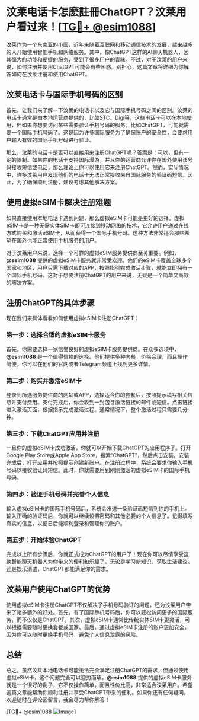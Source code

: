 # 汶莱电话卡怎麽註冊ChatGPT？汶莱用户看过来！[[TG💪+ @esim1088](https://t.me/s/esim1088)]

汶莱作为一个东南亚的小国，近年来随着互联网和移动通信技术的发展，越来越多的人开始使用智能手机和网络服务。其中，像ChatGPT这样的AI聊天机器人，因其强大的功能和便捷的服务，受到了很多用户的青睐。不过，对于汶莱的用户来说，如何注册并使用ChatGPT可能会有些困惑。别担心，这篇文章将详细为你解答如何在汶莱注册和使用ChatGPT。

## 汶莱电话卡与国际手机号码的区别

首先，让我们来了解一下汶莱的电话卡以及它与国际手机号码之间的区别。汶莱的电话卡通常是由本地运营商提供的，比如STC、Digi等。这些电话卡可以在本地使用，但如果你想要访问某些需要验证手机号码的服务，比如ChatGPT，可能就需要一个国际手机号码了。这是因为许多国际服务为了确保账户的安全性，会要求用户输入有效的国际手机号码进行验证。

那么，汶莱的电话卡是否可以直接用来注册ChatGPT呢？答案是：可以，但有一定的限制。如果你的电话卡支持国际漫游，并且你的运营商允许你在国外使用该号码接收短信或电话，那么理论上你可以使用它来注册ChatGPT。然而，实际情况中，许多汶莱用户发现他们的电话卡无法正常接收来自国际服务的验证码短信。因此，为了确保顺利注册，建议考虑其他解决方案。

## 使用虚拟eSIM卡解决注册难题

如果直接使用本地电话卡遇到问题，那么虚拟eSIM卡可能是更好的选择。虚拟eSIM卡是一种无需实体SIM卡即可连接到移动网络的技术，它允许用户通过在线方式购买和激活eSIM卡，从而获得一个国际手机号码。这种方法非常适合那些希望在国外也能正常使用手机服务的用户。

对于汶莱用户来说，选择一个可靠的虚拟eSIM服务提供商至关重要。例如，**@esim1088** 提供的虚拟eSIM卡服务就非常受欢迎。他们的eSIM卡覆盖全球多个国家和地区，用户只需下载对应的APP，按照指引完成激活步骤，就能立即拥有一个国际手机号码。这对于想要注册ChatGPT的用户来说，无疑是一个简单又高效的解决方案。

## 注册ChatGPT的具体步骤

现在我们来具体看看如何使用虚拟eSIM卡注册ChatGPT：

### 第一步：选择合适的虚拟eSIM卡服务

首先，你需要选择一家信誉良好的虚拟eSIM卡服务提供商。在众多选项中，**@esim1088** 是一个值得信赖的选择。他们提供多种套餐，价格合理，而且操作简便。你可以在他们的官网或者Telegram频道上找到更多详情。

### 第二步：购买并激活eSIM卡

登录到所选服务提供商的网站或APP，选择适合你的套餐后，按照提示填写相关信息并支付费用。支付完成后，你会收到一封包含激活链接的邮件或短信。点击链接进入激活页面，根据指示完成激活过程。通常情况下，整个激活过程只需要几分钟。

### 第三步：下载ChatGPT应用并注册

一旦你的虚拟eSIM卡成功激活，你就可以开始下载ChatGPT的应用程序了。打开Google Play Store或Apple App Store，搜索“ChatGPT”，然后点击安装。安装完成后，打开应用并按照提示创建新账户。在注册过程中，系统会要求你输入手机号码以接收验证码短信。此时，你就需要用到刚刚激活的虚拟eSIM卡的国际手机号码。

### 第四步：验证手机号码并完善个人信息

输入虚拟eSIM卡的国际手机号码后，系统会发送一条验证码短信到你的手机上。输入正确的验证码后，你就可以继续设置密码和其他必要的个人信息了。记得填写真实的信息，以便日后能顺利登录和管理你的账户。

### 第五步：开始体验ChatGPT

完成以上所有步骤后，你就正式成为ChatGPT的用户了！现在你可以尽情享受这款智能聊天机器人为你带来的便利和乐趣了。无论是学习新知识、获取生活建议，还是娱乐消遣，ChatGPT都能满足你的需求。

## 汶莱用户使用ChatGPT的优势

使用虚拟eSIM卡注册ChatGPT不仅解决了手机号码验证的问题，还为汶莱用户带来了诸多额外的好处。首先，有了国际手机号码后，你可以轻松访问更多的国际服务，而不仅仅是ChatGPT。其次，虚拟eSIM卡通常比传统实体SIM卡更灵活，可以根据需要随时更换套餐或国家。最后，通过虚拟eSIM卡注册的账户更加安全，因为你可以随时更换手机号码，避免个人信息泄露的风险。

## 总结

总之，虽然汶莱本地电话卡可能无法完全满足注册ChatGPT的需求，但通过使用虚拟eSIM卡，这个问题完全可以迎刃而解。**@esim1088** 提供的虚拟eSIM卡服务就是一个很好的例子，它不仅操作简单，而且性价比高，非常适合汶莱用户。希望这篇文章能帮助你顺利注册并享受ChatGPT带来的便利。如果你还有任何疑问，欢迎随时在评论区留言，我会尽力帮你解答！

[[TG💪+ @esim1088](https://t.me/s/esim1088) ![Image](https://i.postimg.cc/4NQfJmqS/Snipaste-2025-05-13-00-14-12.png)]